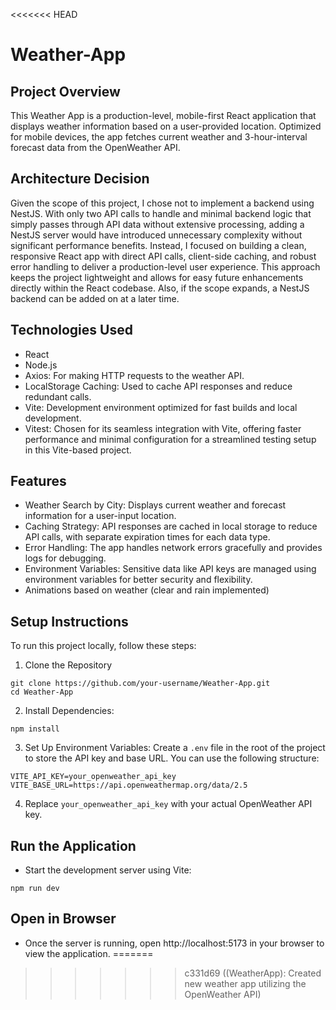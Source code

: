 <<<<<<< HEAD
# Weather-App

## Project Overview
This Weather App is a production-level, mobile-first React application that displays weather information based on a user-provided location. Optimized for mobile devices, the app fetches current weather and 3-hour-interval forecast data from the OpenWeather API.

## Architecture Decision
Given the scope of this project, I chose not to implement a backend using NestJS. With only two API calls to handle and minimal backend logic that simply passes through API data without extensive processing, adding a NestJS server would have introduced unnecessary complexity without significant performance benefits. Instead, I focused on building a clean, responsive React app with direct API calls, client-side caching, and robust error handling to deliver a production-level user experience. This approach keeps the project lightweight and allows for easy future enhancements directly within the React codebase. Also, if the scope expands, a NestJS backend can be added on at a later time. 

## Technologies Used
- React
- Node.js
- Axios: For making HTTP requests to the weather API.
- LocalStorage Caching: Used to cache API responses and reduce redundant calls.
- Vite: Development environment optimized for fast builds and local development.
- Vitest: Chosen for its seamless integration with Vite, offering faster performance and minimal configuration for a streamlined testing setup in this Vite-based project.

## Features
- Weather Search by City: Displays current weather and forecast information for a user-input location.
- Caching Strategy: API responses are cached in local storage to reduce API calls, with separate expiration times for each data type.
- Error Handling: The app handles network errors gracefully and provides logs for debugging.
- Environment Variables: Sensitive data like API keys are managed using environment variables for better security and flexibility.
- Animations based on weather (clear and rain implemented)

## Setup Instructions
To run this project locally, follow these steps:

1. Clone the Repository
```
git clone https://github.com/your-username/Weather-App.git
cd Weather-App
```
2. Install Dependencies:

`npm install`

3. Set Up Environment Variables: Create a `.env` file in the root of the project to store the API key and base URL. You can use the following structure:

```
VITE_API_KEY=your_openweather_api_key
VITE_BASE_URL=https://api.openweathermap.org/data/2.5
```

4. Replace `your_openweather_api_key` with your actual OpenWeather API key.

## Run the Application

- Start the development server using Vite:

`npm run dev`

## Open in Browser

- Once the server is running, open http://localhost:5173 in your browser to view the application.
=======











>>>>>>> c331d69 ((WeatherApp): Created new weather app utilizing the OpenWeather API)
